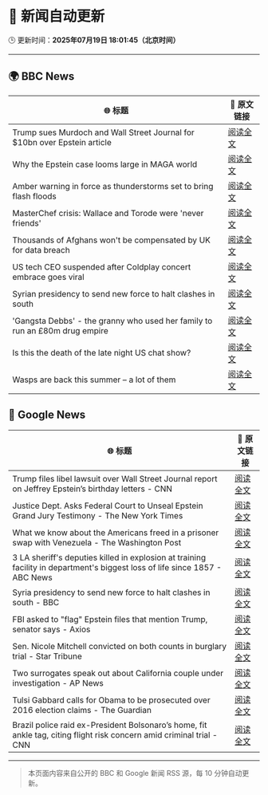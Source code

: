 # 🧠 新闻自动更新

🕒 更新时间：**2025年07月19日 18:01:45（北京时间）**

---

## 🌍 BBC News

| 🌐 标题 | 🔗 原文链接 |
|--------|-------------|
| Trump sues Murdoch and Wall Street Journal for $10bn over Epstein article | [阅读全文](https://www.bbc.com/news/articles/c23g5xpggzmo) |
| Why the Epstein case looms large in MAGA world | [阅读全文](https://www.bbc.com/news/articles/cy8ge16d2y3o) |
| Amber warning in force as thunderstorms set to bring flash floods | [阅读全文](https://www.bbc.com/news/articles/c8j1nvp9440o) |
| MasterChef crisis: Wallace and Torode were 'never friends' | [阅读全文](https://www.bbc.com/news/articles/cj9vgwr48gwo) |
| Thousands of Afghans won't be compensated by UK for data breach | [阅读全文](https://www.bbc.com/news/articles/c20pd5035vyo) |
| US tech CEO suspended after Coldplay concert embrace goes viral | [阅读全文](https://www.bbc.com/news/articles/c80pnnn0gj3o) |
| Syrian presidency to send new force to halt clashes in south | [阅读全文](https://www.bbc.com/news/articles/c0m87d4p9gvo) |
| 'Gangsta Debbs' - the granny who used her family to run an £80m drug empire | [阅读全文](https://www.bbc.com/news/articles/cqx27w1dwe9o) |
| Is this the death of the late night US chat show? | [阅读全文](https://www.bbc.com/news/articles/cwye2w5n5q8o) |
| Wasps are back this summer – a lot of them | [阅读全文](https://www.bbc.com/news/articles/cz7ld2jgqz2o) |

## 📰 Google News

| 🌐 标题 | 🔗 原文链接 |
|--------|-------------|
| Trump files libel lawsuit over Wall Street Journal report on Jeffrey Epstein’s birthday letters - CNN | [阅读全文](https://news.google.com/rss/articles/CBMiiAFBVV95cUxNampDV0tGcUhrSjRzV25iOHZVNUdkb1lQWXZHTVh3YnNsSTRvSlljVGpSeEU3U19xS0E2ZHVaQlZMWGszT1RlWDdKM28tWWh1b0VaX2FMNk5QYXFMcjhLay1oeHNJYzlyek82eFktTXdrdXRJM1RzSkhxMlJ6ZnI4UzEwbzVKWDAx0gGOAUFVX3lxTFBKX3lacG9OMjVkV1hRdFhILTdZZEpOaDZYTTJpbldsb2ZMZlNRR3g3bWRjYUp1SVNJcGpjM1VUZ1M0bGNXdVRud3ZFUVZ0ODJjcXV4ZjRGZXA0b0tlRk44N1UzTklqTURBZkFCYVVLVjBVTDdrRHdEd0g0Nm5VN1NWODBJc0s0OUFtem9yUmc?oc=5) |
| Justice Dept. Asks Federal Court to Unseal Epstein Grand Jury Testimony - The New York Times | [阅读全文](https://news.google.com/rss/articles/CBMijwFBVV95cUxNSFJOd1FrNTBrbWxKRnQ2cC1WSDFQU25IdENGeGRSdktRRjJha0VmTXJvNmxpVzlBMnpmOUpxa3BQM2VRT2IzNGZTem10T09lZHAwNnMteHJZcGlTMEhZbXJSTllCMjl6QzQtMVZMQVVkMjZSX2EteFNHUkxZNlcwbjhEbENuelNGU3dPQmNlbw?oc=5) |
| What we know about the Americans freed in a prisoner swap with Venezuela - The Washington Post | [阅读全文](https://news.google.com/rss/articles/CBMilwFBVV95cUxNeHhMMjRlWUlmNDFWdGhjM0dpY0tuOHh6Q3BnbllYdmNGX3pjOHhTOEdoVVBHekVOelBjLVJFRGhXZTRMVFA4Qml2OU82UU52MkF3ZVpNZlcwWEZrN2FlYnRhTkxlWHNCSlh5WnFGT3Jvb0FPQnJuTzJGY2xRbGNrM2VZZFFFOUljcUFNNzIzWTdQYm9qTWhz?oc=5) |
| 3 LA sheriff's deputies killed in explosion at training facility in department's biggest loss of life since 1857 - ABC News | [阅读全文](https://news.google.com/rss/articles/CBMiqAFBVV95cUxNRjlSLWtwczlfUlRZU1Uwbko3THU2VlhGZE9nM29PQ2NwRG44cTVoRnd3Vm1Nd09RczNKTWNMNi1Ec2RJMGFQWUFDTll1VGRMVUl5TmpNbm94VFRVQkZOUWVhUzZEVGtFaHp6aHp6Z05xYW8tWGpCbXY1OEs0Z1B0SkdjNlpkTWtjZ1lBVjY4Zl94c0gyNzFaVkpoRVdFQm5kU1NfQ0JKb0LSAa4BQVVfeXFMUFN4Y3FnWWtMeVV3amd5dlVOQ1NvQ0VBUnA1ajF3eVl4MGxBYmZZajBIYTYtV0lfX3czUGVNLXdpRnphc2JORVhyVDVJR3d0RjNFc05RYTJ4ai1MMm0wWVc0ZkhDamN2a2RtbFZ3Y2lVMkdyV01qeExSN0g0c2hjUDFjMjJJQXAtcVRHeUFwcWRmLUY2Nl94SDNldGVGbzVISnpDdUY0d0tWT2U5TEpR?oc=5) |
| Syria presidency to send new force to halt clashes in south - BBC | [阅读全文](https://news.google.com/rss/articles/CBMiWkFVX3lxTE5pUVRWTEVXRlZYMzZfRTQ1SWU5dUdpZFI3Q25sT1RxdlRnT0FJRno3LUFOVGYwbkV1VW1BcXoxanRod19nMUU1WGtuT2M0QXhGRlNEdXhzNmpld9IBX0FVX3lxTE9tVHc2SmNGLXpGQ0h1SGI4LUFvMFliUHdKcGtQY2FrbmhQZHFWUU1aYlFZbUpVOTR4Tks4Y0ZfSUR6ZjJEaG5QVk5VSTZFYW1udGIyV3dNWU9NYk82SVY4?oc=5) |
| FBI asked to "flag" Epstein files that mention Trump, senator says - Axios | [阅读全文](https://news.google.com/rss/articles/CBMid0FVX3lxTE0zNGktaUhtNnBBbW9WWUlMNVAtZzhTU09BZFExUXBBMXZnUXlRUUdaUE5QSUhYVzRsT3dOdURrM0R6QjhiUWFMWmtqRzdjSEZEOWdkQS1QdVR0aENEZzluVVJXOXhzT214LXM2c0ZvWFZRZVR1NFdV?oc=5) |
| Sen. Nicole Mitchell convicted on both counts in burglary trial - Star Tribune | [阅读全文](https://news.google.com/rss/articles/CBMijgFBVV95cUxQdU9Rdm53MG1UQlkxVDI4Y2liYjh2bDI4aWY4akJDVVRfck8wUjJCT2ZDeHpSRkRRM3BPNGFzWmhMVDBCcE41MGZaR0ljRHlyNWJmZk1EZ3BLd19qQjVVR0Z0d0FCc0ZnUHRSYk52aXpJYzhSbUhHZlVmYjByWndxZnhxajQwamVEamRVMlNR?oc=5) |
| Two surrogates speak out about California couple under investigation - AP News | [阅读全文](https://news.google.com/rss/articles/CBMiqwFBVV95cUxPQnhmbFkzQTNuZ1JWdXk3TVJYWGlzd2dYLXVBODhxSENBUEJ1S21HYlFybnRnUUEtR21lS1FKRUU0alFkbFpFdkkxcnprWWtGcnVsS0htLUpUU3B2ZE82WnQ3RkFVVTlaN2JXTU9FRU9SMFpkQTJ3ZDJYRTUtNnJ1aXlsTlBCaFFCXy1FejQ0WVFuTWl5WHRpcjFtQ2hQTm9KRHNMdHVxZ0tWUHM?oc=5) |
| Tulsi Gabbard calls for Obama to be prosecuted over 2016 election claims - The Guardian | [阅读全文](https://news.google.com/rss/articles/CBMikgFBVV95cUxNM0xHWU11enVKTEZQNWJKRnlHUjdYZnQ2c3hoczZpd0txMnVxUUJ4VVV0RENDN2V5SFBETmF3NmhLZ3dxc1NGejFrak91UnNBMzE4ZHZRd0JEVnc5T2o4RUdpU29WVGxZQ1lFd2N6M3lwYVduLWtOUnJhYTUzQ2RxVE9xc2dfREExZ0MtT3FmR2c1dw?oc=5) |
| Brazil police raid ex-President Bolsonaro’s home, fit ankle tag, citing flight risk concern amid criminal trial - CNN | [阅读全文](https://news.google.com/rss/articles/CBMibkFVX3lxTFBPbHJ4OUxzTmZLSjEzeWVSanJyeW5aRDRicnliUFFtZDlZRjVGdndvVGV6NG0xTFVuWEd1TUJLcHZyMlItbDVaUExRRXF3U1NfdWdvdUllWjBGNFJXUWZxbTZHaGxpNjQ4Q2VwNHd30gFzQVVfeXFMTkkxRlFDVDBaSm9JUXZNNGtzLThuRkhicUtCUUhUZG5UUDZNb3NIeVhkbURhWXBvZUpYT01KUmlQVnR1OHFRRTN4QTUtNWVfbS1TVllfUExUQ0JnLTVjT0MzSGd0TjFxNVRPVnZzanhPWW5raw?oc=5) |

---
> 本页面内容来自公开的 BBC 和 Google 新闻 RSS 源，每 10 分钟自动更新。
